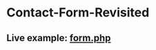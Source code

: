 # Contact-Form-Revisited
<h2>Live example: <a href="http://chrismomdjian/forms_revisited/form.php" target="_blank">form.php</a></h2>
